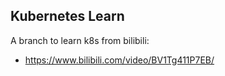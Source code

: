 ## Kubernetes Learn

A branch to learn k8s from bilibili: 

- https://www.bilibili.com/video/BV1Tg411P7EB/

